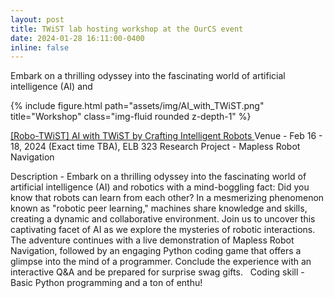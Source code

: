 ```yaml
---
layout: post
title: TWiST lab hosting workshop at the OurCS event
date: 2024-01-28 16:11:00-0400
inline: false
---
```


Embark on a thrilling odyssey into the fascinating world of artificial intelligence (AI) and <div class="row justify-content-sm-center">
<div class="col-sm-8 mt-3 mt-md-0">
    {% include figure.html path="assets/img/AI_with_TWiST.png" title="Workshop" class="img-fluid rounded z-depth-1" %}
</div>
</div>

<a href="https://uta.engineering/ourcs/workshops.php" parent = '_blank'> [Robo-TWiST] AI with TWiST by Crafting Intelligent Robots </a>
Venue - Feb 16 - 18, 2024 (Exact time TBA), ELB 323
Research Project - Mapless Robot Navigation

Description - Embark on a thrilling odyssey into the fascinating world of artificial intelligence (AI) and robotics with a mind-boggling fact: Did you know that robots can learn from each other? In a mesmerizing phenomenon known as "robotic peer learning," machines share knowledge and skills, creating a dynamic and collaborative environment. Join us to uncover this captivating facet of AI as we explore the mysteries of robotic interactions. The adventure continues with a live demonstration of Mapless Robot Navigation, followed by an engaging Python coding game that offers a glimpse into the mind of a programmer. Conclude the experience with an interactive Q&A and be prepared for surprise swag gifts.
 
Coding skill - Basic Python programming and a ton of enthu!
